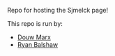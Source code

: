 Repo for hosting the Sjmelck page!

This repo is run by:
- [Douw Marx](https://orcid.org/0000-0002-2650-7120)
- [Ryan Balshaw](https://orcid.org/0000-0001-5684-194X)
